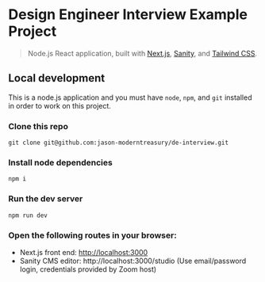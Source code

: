 # Design Engineer Interview Example Project

> Node.js React application, built with [Next.js](https://nextjs.org), [Sanity](https://sanity.io), and [Tailwind CSS](https://tailwindcss.com).

## Local development

This is a node.js application and you must have `node`, `npm`, and `git` installed in order to work on this project.

### Clone this repo

```
git clone git@github.com:jason-moderntreasury/de-interview.git
```

### Install node dependencies

```
npm i
```

### Run the dev server

```
npm run dev
```

### Open the following routes in your browser:

- Next.js front end: [http://localhost:3000](http://localhost:3000)
- Sanity CMS editor: http://localhost:3000/studio (Use email/password login, credentials provided by Zoom host)
